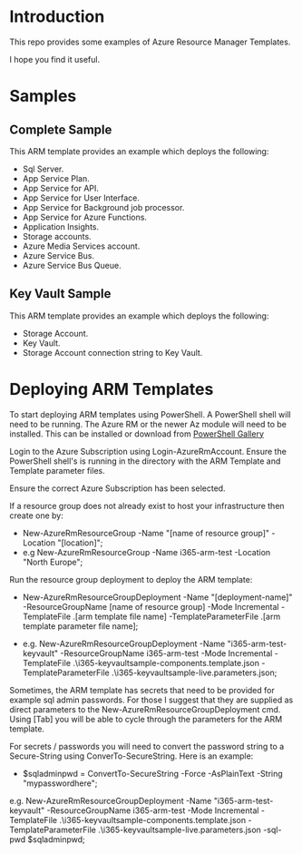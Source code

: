 # Introduction
This repo provides some examples of Azure Resource Manager Templates.

I hope you find it useful.

# Samples
## Complete Sample
This ARM template provides an example which deploys the following:
- Sql Server.
- App Service Plan.
- App Service for API.
- App Service for User Interface.
- App Service for Background job processor.
- App Service for Azure Functions.
- Application Insights.
- Storage accounts.
- Azure Media Services account.
- Azure Service Bus.
- Azure Service Bus Queue.

## Key Vault Sample
This ARM template provides an example which deploys the following:
- Storage Account.
- Key Vault.
- Storage Account connection string to Key Vault.


# Deploying ARM Templates
To start deploying ARM templates using PowerShell. A PowerShell shell will need to be running. The Azure RM or the newer Az module will need to be installed. This can be installed or download from [PowerShell Gallery](https://www.powershellgallery.com/packages/AzureRM/6.13.1)

Login to the Azure Subscription using Login-AzureRmAccount.
Ensure the PowerShell shell's is running in the directory with the ARM Template and Template parameter files.

Ensure the correct Azure Subscription has been selected.

If a resource group does not already exist to host your infrastructure then create one by:
- New-AzureRmResourceGroup -Name "[name of resource group]" -Location "[location]";
- e.g New-AzureRmResourceGroup -Name i365-arm-test -Location "North Europe";

Run the resource group deployment to deploy the ARM template:

- New-AzureRmResourceGroupDeployment -Name "[deployment-name]" -ResourceGroupName [name of resource group] -Mode Incremental -TemplateFile .\[arm template file name] -TemplateParameterFile .\[arm template parameter file name];

- e.g. New-AzureRmResourceGroupDeployment -Name "i365-arm-test-keyvault" -ResourceGroupName i365-arm-test -Mode Incremental -TemplateFile .\i365-keyvaultsample-components.template.json -TemplateParameterFile .\i365-keyvaultsample-live.parameters.json;

Sometimes, the ARM template has secrets that need to be provided for example sql admin passwords. For those I suggest that they are supplied as direct parameters to the New-AzureRmResourceGroupDeployment cmd. Using [Tab] you will be able to cycle through the parameters for the ARM template.

For secrets / passwords you will need to convert the password string to a Secure-String using ConverTo-SecureString.
Here is an example:
- $sqladminpwd = ConvertTo-SecureString -Force -AsPlainText -String "mypasswordhere";

e.g. New-AzureRmResourceGroupDeployment -Name "i365-arm-test-keyvault" -ResourceGroupName i365-arm-test -Mode Incremental -TemplateFile .\i365-keyvaultsample-components.template.json -TemplateParameterFile .\i365-keyvaultsample-live.parameters.json -sql-pwd $sqladminpwd;
